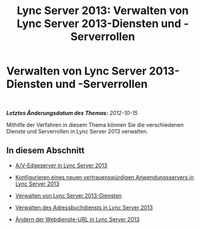 ﻿---
title: 'Lync Server 2013: Verwalten von Lync Server 2013-Diensten und -Serverrollen'
TOCTitle: Verwalten von Lync Server 2013-Diensten und -Serverrollen
ms:assetid: 4c316b2b-9445-49bd-868d-9b537d29b327
ms:mtpsurl: https://technet.microsoft.com/de-de/library/JJ688053(v=OCS.15)
ms:contentKeyID: 49890740
ms.date: 05/19/2016
mtps_version: v=OCS.15
ms.translationtype: HT
---

# Verwalten von Lync Server 2013-Diensten und -Serverrollen

 

_**Letztes Änderungsdatum des Themas:** 2012-10-15_

Mithilfe der Verfahren in diesem Thema können Sie die verschiedenen Dienste und Serverrollen in Lync Server 2013 verwalten.

## In diesem Abschnitt

  - [A/V-Edgeserver in Lync Server 2013](lync-server-2013-audio-video-a-v-edge-servers.md)

  - [Konfigurieren eines neuen vertrauenswürdigen Anwendungsservers in Lync Server 2013](lync-server-2013-configure-a-new-trusted-application-server.md)

  - [Verwalten von Lync Server 2013-Diensten](lync-server-2013-managing-lync-server-services.md)

  - [Verwalten des Adressbuchdiensts in Lync Server 2013](lync-server-2013-administering-the-address-book-service.md)

  - [Ändern der Webdienste-URL in Lync Server 2013](lync-server-2013-change-the-web-services-url.md)

